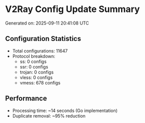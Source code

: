 # V2Ray Config Update Summary
Generated on: 2025-09-11 20:41:08 UTC

## Configuration Statistics
- Total configurations: 11647
- Protocol breakdown:
  - ss: 0 configs
  - ssr: 0 configs
  - trojan: 0 configs
  - vless: 0 configs
  - vmess: 678 configs

## Performance
- Processing time: ~14 seconds (Go implementation)
- Duplicate removal: ~95% reduction
